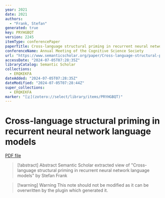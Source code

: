 ```yaml
---
year: 2021
date: 2021
authors:
  - "Frank, Stefan"
generated: true
key: PRYHGBQT
version: 2245
itemType: conferencePaper
paperTitle: Cross-language structural priming in recurrent neural network language models
conferenceName: Annual Meeting of the Cognitive Science Society
url: "https://www.semanticscholar.org/paper/Cross-language-structural-priming-in-recurrent-Frank/03fdef222c6a75caf09e5d5dc190ae55e0cfbbcc"
accessDate: "2024-07-05T07:28:35Z"
libraryCatalog: Semantic Scholar
collections:
  - ERQKEKFA
dateAdded: "2024-07-05T07:28:35Z"
dateModified: "2024-07-05T07:28:44Z"
super_collections:
  - ERQKEKFA
marker: "[🇿](zotero://select/library/items/PRYHGBQT)"
---
```


# Cross-language structural priming in recurrent neural network language models

[PDF file](/Papers/PDFs/Frank%202021undefined%20-%20Cross-language%20structural%20priming%20in%20recurrent%20neural%20network%20language%20models.pdf)

> [!abstract] Abstract
> Semantic Scholar extracted view of "Cross-language structural priming in recurrent neural network language models" by Stefan Frank

>[!warning] Warning
> This note should not be modified as it can be overwritten by the plugin which generated it.

